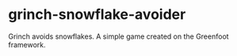 # grinch-snowflake-avoider
Grinch avoids snowflakes. A simple game created on the Greenfoot framework.

